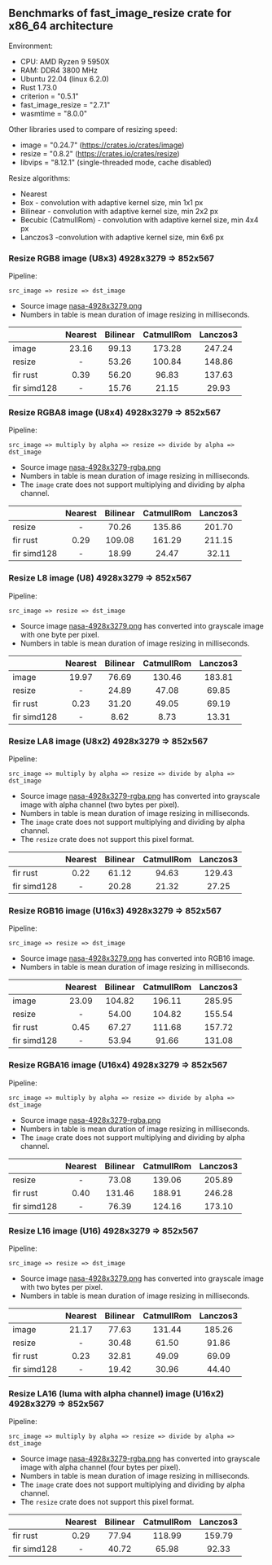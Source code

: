 <!-- introduction start -->
## Benchmarks of fast_image_resize crate for x86_64 architecture

Environment:

- CPU: AMD Ryzen 9 5950X
- RAM: DDR4 3800 MHz
- Ubuntu 22.04 (linux 6.2.0)
- Rust 1.73.0
- criterion = "0.5.1"
- fast_image_resize = "2.7.1"
- wasmtime = "8.0.0"

Other libraries used to compare of resizing speed:

- image = "0.24.7" (<https://crates.io/crates/image>)
- resize = "0.8.2" (<https://crates.io/crates/resize>)
- libvips = "8.12.1" (single-threaded mode, cache disabled)

Resize algorithms:

- Nearest
- Box - convolution with adaptive kernel size, min 1x1 px
- Bilinear - convolution with adaptive kernel size, min 2x2 px
- Becubic (CatmullRom) - convolution with adaptive kernel size, min 4x4 px
- Lanczos3 -convolution with adaptive kernel size, min 6x6 px
<!-- introduction end -->

<!-- bench_compare_rgb start -->
### Resize RGB8 image (U8x3) 4928x3279 => 852x567

Pipeline:

`src_image => resize => dst_image`

- Source image [nasa-4928x3279.png](https://github.com/Cykooz/fast_image_resize/blob/main/data/nasa-4928x3279.png)
- Numbers in table is mean duration of image resizing in milliseconds.

|             | Nearest | Bilinear | CatmullRom | Lanczos3 |
|-------------|:-------:|:--------:|:----------:|:--------:|
| image       |  23.16  |  99.13   |   173.28   |  247.24  |
| resize      |    -    |  53.26   |   100.84   |  148.86  |
| fir rust    |  0.39   |  56.20   |   96.83    |  137.63  |
| fir simd128 |    -    |  15.76   |   21.15    |  29.93   |
<!-- bench_compare_rgb end -->

<!-- bench_compare_rgba start -->
### Resize RGBA8 image (U8x4) 4928x3279 => 852x567

Pipeline:

`src_image => multiply by alpha => resize => divide by alpha => dst_image`

- Source image
  [nasa-4928x3279-rgba.png](https://github.com/Cykooz/fast_image_resize/blob/main/data/nasa-4928x3279-rgba.png)
- Numbers in table is mean duration of image resizing in milliseconds.
- The `image` crate does not support multiplying and dividing by alpha channel.

|             | Nearest | Bilinear | CatmullRom | Lanczos3 |
|-------------|:-------:|:--------:|:----------:|:--------:|
| resize      |    -    |  70.26   |   135.86   |  201.70  |
| fir rust    |  0.29   |  109.08  |   161.29   |  211.15  |
| fir simd128 |    -    |  18.99   |   24.47    |  32.11   |
<!-- bench_compare_rgba end -->

<!-- bench_compare_l start -->
### Resize L8 image (U8) 4928x3279 => 852x567

Pipeline:

`src_image => resize => dst_image`

- Source image [nasa-4928x3279.png](https://github.com/Cykooz/fast_image_resize/blob/main/data/nasa-4928x3279.png)
  has converted into grayscale image with one byte per pixel.
- Numbers in table is mean duration of image resizing in milliseconds.

|             | Nearest | Bilinear | CatmullRom | Lanczos3 |
|-------------|:-------:|:--------:|:----------:|:--------:|
| image       |  19.97  |  76.69   |   130.46   |  183.81  |
| resize      |    -    |  24.89   |   47.08    |  69.85   |
| fir rust    |  0.23   |  31.20   |   49.05    |  69.19   |
| fir simd128 |    -    |   8.62   |    8.73    |  13.31   |
<!-- bench_compare_l end -->

<!-- bench_compare_la start -->
### Resize LA8 image (U8x2) 4928x3279 => 852x567

Pipeline:

`src_image => multiply by alpha => resize => divide by alpha => dst_image`

- Source image
  [nasa-4928x3279-rgba.png](https://github.com/Cykooz/fast_image_resize/blob/main/data/nasa-4928x3279-rgba.png)
  has converted into grayscale image with alpha channel (two bytes per pixel).
- Numbers in table is mean duration of image resizing in milliseconds.
- The `image` crate does not support multiplying and dividing by alpha channel.
- The `resize` crate does not support this pixel format.

|             | Nearest | Bilinear | CatmullRom | Lanczos3 |
|-------------|:-------:|:--------:|:----------:|:--------:|
| fir rust    |  0.22   |  61.12   |   94.63    |  129.43  |
| fir simd128 |    -    |  20.28   |   21.32    |  27.25   |
<!-- bench_compare_la end -->

<!-- bench_compare_rgb16 start -->
### Resize RGB16 image (U16x3) 4928x3279 => 852x567

Pipeline:

`src_image => resize => dst_image`

- Source image [nasa-4928x3279.png](https://github.com/Cykooz/fast_image_resize/blob/main/data/nasa-4928x3279.png)
  has converted into RGB16 image.
- Numbers in table is mean duration of image resizing in milliseconds.

|             | Nearest | Bilinear | CatmullRom | Lanczos3 |
|-------------|:-------:|:--------:|:----------:|:--------:|
| image       |  23.09  |  104.82  |   196.11   |  285.95  |
| resize      |    -    |  54.00   |   104.82   |  155.54  |
| fir rust    |  0.45   |  67.27   |   111.68   |  157.72  |
| fir simd128 |    -    |  53.94   |   91.66    |  131.08  |
<!-- bench_compare_rgb16 end -->

<!-- bench_compare_rgba16 start -->
### Resize RGBA16 image (U16x4) 4928x3279 => 852x567

Pipeline:

`src_image => multiply by alpha => resize => divide by alpha => dst_image`

- Source image
  [nasa-4928x3279-rgba.png](https://github.com/Cykooz/fast_image_resize/blob/main/data/nasa-4928x3279-rgba.png)
- Numbers in table is mean duration of image resizing in milliseconds.
- The `image` crate does not support multiplying and dividing by alpha channel.

|             | Nearest | Bilinear | CatmullRom | Lanczos3 |
|-------------|:-------:|:--------:|:----------:|:--------:|
| resize      |    -    |  73.08   |   139.06   |  205.89  |
| fir rust    |  0.40   |  131.46  |   188.91   |  246.28  |
| fir simd128 |    -    |  76.39   |   124.16   |  173.10  |
<!-- bench_compare_rgba16 end -->

<!-- bench_compare_l16 start -->
### Resize L16 image (U16) 4928x3279 => 852x567

Pipeline:

`src_image => resize => dst_image`

- Source image [nasa-4928x3279.png](https://github.com/Cykooz/fast_image_resize/blob/main/data/nasa-4928x3279.png)
  has converted into grayscale image with two bytes per pixel.
- Numbers in table is mean duration of image resizing in milliseconds.

|             | Nearest | Bilinear | CatmullRom | Lanczos3 |
|-------------|:-------:|:--------:|:----------:|:--------:|
| image       |  21.17  |  77.63   |   131.44   |  185.26  |
| resize      |    -    |  30.48   |   61.50    |  91.86   |
| fir rust    |  0.23   |  32.81   |   49.09    |  69.09   |
| fir simd128 |    -    |  19.42   |   30.96    |  44.40   |
<!-- bench_compare_l16 end -->

<!-- bench_compare_la16 start -->
### Resize LA16 (luma with alpha channel) image (U16x2) 4928x3279 => 852x567

Pipeline:

`src_image => multiply by alpha => resize => divide by alpha => dst_image`

- Source image
  [nasa-4928x3279-rgba.png](https://github.com/Cykooz/fast_image_resize/blob/main/data/nasa-4928x3279-rgba.png)
  has converted into grayscale image with alpha channel (four bytes per pixel).
- Numbers in table is mean duration of image resizing in milliseconds.
- The `image` crate does not support multiplying and dividing by alpha channel.
- The `resize` crate does not support this pixel format.

|             | Nearest | Bilinear | CatmullRom | Lanczos3 |
|-------------|:-------:|:--------:|:----------:|:--------:|
| fir rust    |  0.29   |  77.94   |   118.99   |  159.79  |
| fir simd128 |    -    |  40.72   |   65.98    |  92.33   |
<!-- bench_compare_la16 end -->
